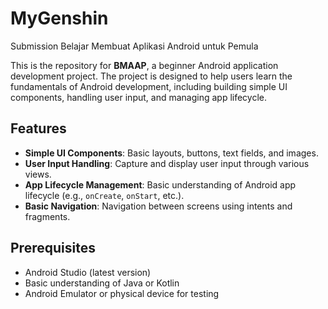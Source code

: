 # MyGenshin
Submission Belajar Membuat Aplikasi Android untuk Pemula

This is the repository for **BMAAP**, a beginner Android application development project. The project is designed to help users learn the fundamentals of Android development, including building simple UI components, handling user input, and managing app lifecycle.

## Features
- **Simple UI Components**: Basic layouts, buttons, text fields, and images.
- **User Input Handling**: Capture and display user input through various views.
- **App Lifecycle Management**: Basic understanding of Android app lifecycle (e.g., `onCreate`, `onStart`, etc.).
- **Basic Navigation**: Navigation between screens using intents and fragments.

## Prerequisites
- Android Studio (latest version)
- Basic understanding of Java or Kotlin
- Android Emulator or physical device for testing
